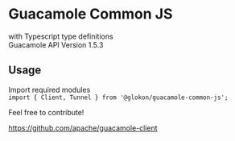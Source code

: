 # Guacamole Common JS
with Typescript type definitions\
Guacamole API Version 1.5.3

## Usage
Import required modules\
`import { Client, Tunnel } from '@glokon/guacamole-common-js';`

Feel free to contribute!

https://github.com/apache/guacamole-client
